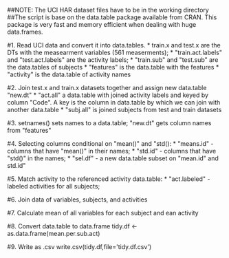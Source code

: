##NOTE: The UCI HAR dataset files have to be in the working directory
##The script is base on the data.table package available from CRAN. This package is very fast and memory efficient when dealing with huge data.frames. 

#1. Read UCI data and convert it into data.tables.
	* train.x and test.x are the DTs with the measearment variables (561 measerments);
	* "train.act.labels" and "test.act.labels" are the activity labels;
	* "train.sub" and "test.sub" are the data.tables  of subjects
	* "features" is the data.table with the features
	* "activity" is the data.table of activity names

#2. Join test.x and train.x datasets together and assign new data.table "new.dt"
	* "act.all" a data.table with joined activity labels and keyed by column "Code". A key is the column in data.table by which we can join with another data.table
	* "subj.all" is joined subjects from test and train datasets
	
#3. setnames() sets names to a data.table; "new.dt" gets column names from "features"

#4. Selecting columns conditional on "mean()"  and "std():
	* "means.id" - columns that have "mean()" in their names;
	* "std.id" - columns that have "std()" in the names;
	* "sel.df" - a new data.table subset on "mean.id" and std.id"

#5. Match activity to the referenced activity data.table:
	* "act.labeled" - labeled activities for all subjects;
	
#6. Join data of variables, subjects, and activities

#7. Calculate mean of all variables for each subject and ean activity

#8. Convert data.table to data.frame
tidy.df <- as.data.frame(mean.per.sub.act)

#9. Write as .csv
write.csv(tidy.df,file='tidy.df.csv')